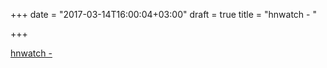 +++
date = "2017-03-14T16:00:04+03:00"
draft = true
title = "hnwatch - "

+++

<p><a href="https://github.com/vetelko/hnwatch">hnwatch - </a></p>
